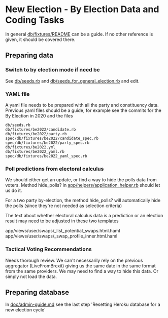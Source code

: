 # New Election - By Election Data and Coding Tasks

In general [db/fixtures/README](../../db/fixtures/README.md) can be a guide. If no other reference is given, it should be covered there.

## Preparing data

### Switch to by election mode if need be

See [db/seeds.rb](../../db/seeds.rb) and [db/seeds_for_general_election.rb](../../db/seeds_for_general_election.rb) and edit.

### YAML file

A yaml file needs to be prepared with all the party and constituency data. Previous yaml files should be a guide, for example see the commits for the By Election in 2020 and the files 

    db/seeds.rb
    db/fixtures/be2022/candidate.rb
    db/fixtures/be2022/party.rb
    spec/db/fixtures/be2022/candidate_spec.rb
    spec/db/fixtures/be2022/party_spec.rb
    db/fixtures/be2022.yml
    db/fixtures/be2022_yaml.rb
    spec/db/fixtures/be2022_yaml_spec.rb

### Poll predictions from electoral calculus

We should either get an update, or find a way to hide the polls data from voters. Method hide_polls? in [app/helpers/application_helper.rb](../../app/helpers/application_helper.rb) should let us do it. 

For a two party by-election, the method hide_polls? will automatically hide the polls (since they're not needed as selection criteria)

The text about whether electoral calculus data is a prediction or an election result may need to be adjusted in these two templates

  app/views/user/swaps/_list_potential_swaps.html.haml
  app/views/user/swaps/_swap_profile_inner.html.haml

### Tactical Voting Recommendations

Needs thorough review. We can't necessarily rely on the previous aggregator (LiveFromBrexit) giving us the same date in the same format from the same providers. We may need to find a way to hide this data. Or simply not load the data.

## Preparing database

In [doc/admin-guide.md](../admin-guide.md) see the last step 'Resetting Heroku database for a new election cycle'

